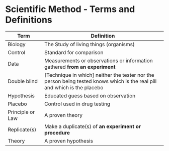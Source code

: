 # Scientific Method - Terms and Definitions

| Term | Definition |
| --- | --- |
| Biology | The Study of living things (organisms) |
| Control | Standard for comparison |
| Data | Measurements or observations or information gathered **from an experiment** |
| Double blind | [Technique in which] neither the tester nor the person being tested knows which is the real pill and which is the placebo |
| Hypothesis | Educated guess based on observation |
| Placebo | Control used in drug testing |
| Principle or Law | A proven theory |
| Replicate(s) | Make a duplicate(s) of **an experiment or procedure** |
| Theory | A proven hypothesis |